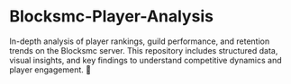 # Blocksmc-Player-Analysis
In-depth analysis of player rankings, guild performance, and retention trends on the Blocksmc server. This repository includes structured data, visual insights, and key findings to understand competitive dynamics and player engagement. 🚀
